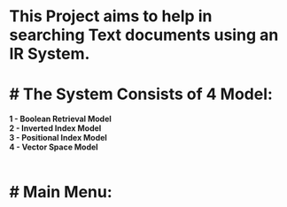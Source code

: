 # This Project aims to help in searching Text documents using an IR System.

# # The System Consists of 4 Model:<br>
<b>1 - Boolean Retrieval Model</b><br>
<b>2 - Inverted Index Model</b><br>
<b>3 - Positional Index Model</b><br>
<b>4 - Vector Space Model</b><br>
<br>
# # Main Menu:<br>

